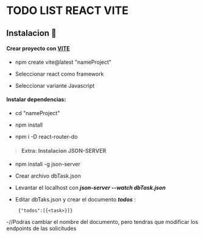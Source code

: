# TODO LIST REACT VITE 

## Instalacion 📝 

#### Crear proyecto con [VITE](https://vite.dev/guide/) 

 - npm create vite@latest "nameProject"
 
 - Seleccionar react como framework
 
 - Seleccionar variante Javascript
 
 #### Instalar dependencias:
 - cd "nameProject" 
 
 - npm install
 
 - npm i -D react-router-do

 > #### Extra: Instalacion JSON-SERVER
 
 -  ⁠npm install -g json-server

 -  Crear archivo dbTask.json
  
 -  Levantar el localhost con ***json-server --watch dbTask.json***

 -  Editar dbTaks.json y crear el documento ***todos***  :
   
         {"todos":[{<task>}]}

   -//Podras cambiar el nombre del documento, pero tendras que modificar los endpoints de las solicitudes 
    
        
  
 
 


